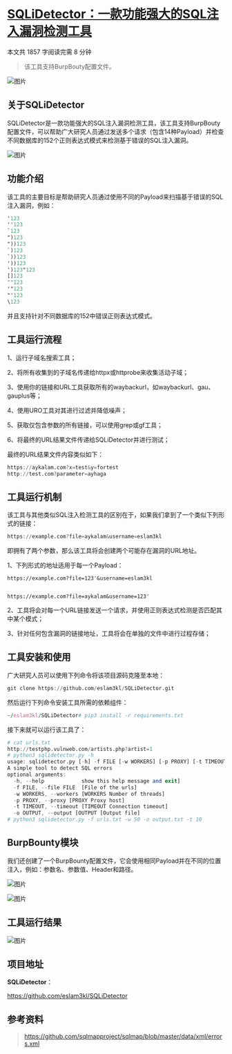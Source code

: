 # [SQLiDetector：一款功能强大的SQL注入漏洞检测工具](https://mp.weixin.qq.com/s/uMnpi_f-5MfxNwj7uIZZng)

本文共 1857 字阅读完需 8 分钟

> 该工具支持BurpBouty配置文件。

![图片](https://mmbiz.qpic.cn/mmbiz_jpg/qq5rfBadR3ibQXnnWM9sE3TCmAH9tTFrrFBCgb19I8rggpQia1BiaMSmKRkSiar8eaLR1icb17ITMlaFGarCAsFHoqQ/640?wx_fmt=jpeg) 



## **关于SQLiDetector**

SQLiDetector是一款功能强大的SQL注入漏洞检测工具，该工具支持BurpBouty配置文件，可以帮助广大研究人员通过发送多个请求（包含14种Payload）并检查不同数据库的152个正则表达式模式来检测基于错误的SQL注入漏洞。

![图片](https://mmbiz.qpic.cn/mmbiz_jpg/qq5rfBadR3ibQXnnWM9sE3TCmAH9tTFrrFtsq88VXjMHRic7HvmGv1Jfvz9GX7nHKoYrnszUaBR44ITOXrXcFtLA/640?wx_fmt=jpeg) 



## **功能介绍**

该工具的主要目标是帮助研究人员通过使用不同的Payload来扫描基于错误的SQL注入漏洞，例如：

```scilab
'123
''123
`123
")123
"))123
`)123
`))123
'))123
')123"123
[]123
""123
'"123
"'123
\123
```

并且支持针对不同数据库的152中错误正则表达式模式。



## **工具运行流程**

1、运行子域名搜索工具；

2、将所有收集到的子域名传递给httpx或httprobe来收集活动子域；

3、使用你的链接和URL工具获取所有的waybackurl，如waybackurl、gau、gauplus等；

4、使用URO工具对其进行过滤并降低噪声；

5、获取仅包含参数的所有链接，可以使用grep或gf工具；

6、将最终的URL结果文件传递给SQLiDetector并进行测试；

最终的URL结果文件内容类似如下：

```awk
https://aykalam.com?x=test&y=fortest
http://test.com?parameter=ayhaga

```



## **工具运行机制**

该工具与其他类似SQL注入检测工具的区别在于，如果我们拿到了一个类似下列形式的链接：

```awk
https://example.com?file=aykalam&username=eslam3kl

```

即拥有了两个参数，那么该工具将会创建两个可能存在漏洞的URL地址。

1、下列形式的地址适用于每一个Payload：

```dts
https://example.com?file=123'&username=eslam3kl


https://example.com?file=aykalam&username=123'
```

2、工具将会对每一个URL链接发送一个请求，并使用正则表达式检测是否匹配其中某个模式；

3、针对任何包含漏洞的链接地址，工具将会在单独的文件中进行过程存储；



## **工具安装和使用**

广大研究人员可以使用下列命令将该项目源码克隆至本地：

```awk
git clone https://github.com/eslam3kl/SQLiDetector.git

```

然后运行下列命令安装工具所需的依赖组件：

```awk
~/eslam3kl/SQLiDetector# pip3 install -r requirements.txt

```

接下来就可以运行该工具了：

```awk
# cat urls.txt
http://testphp.vulnweb.com/artists.php?artist=1
# python3 sqlidetector.py -h
usage: sqlidetector.py [-h] -f FILE [-w WORKERS] [-p PROXY] [-t TIMEOUT] [-o OUTPUT]
A simple tool to detect SQL errors
optional arguments:
  -h, --help            show this help message and exit]
  -f FILE, --file FILE  [File of the urls]
  -w WORKERS, --workers [WORKERS Number of threads]
  -p PROXY, --proxy [PROXY Proxy host]
  -t TIMEOUT, --timeout [TIMEOUT Connection timeout]
  -o OUTPUT, --output [OUTPUT [Output file]
# python3 sqlidetector.py -f urls.txt -w 50 -o output.txt -t 10
```



## **BurpBounty模块**

我们还创建了一个BurpBounty配置文件，它会使用相同Payload并在不同的位置注入，例如：参数名、参数值、Header和路径。

![图片](https://mmbiz.qpic.cn/mmbiz_jpg/qq5rfBadR3ibQXnnWM9sE3TCmAH9tTFrrANqc9VTEtQibl219Iy0MamtkuVM59CCwOPX32CxlWDCJthKeDcicrSpw/640?wx_fmt=jpeg) 

![图片](https://mmbiz.qpic.cn/mmbiz_jpg/qq5rfBadR3ibQXnnWM9sE3TCmAH9tTFrrr3X1YU9SoMZZibqWiajD42WgX0XH6DhiayzPzIkxLRhgoEibqo4jsibO8wQ/640?wx_fmt=jpeg) 



## **工具运行结果**

![图片](https://mmbiz.qpic.cn/mmbiz_jpg/qq5rfBadR3ibQXnnWM9sE3TCmAH9tTFrrKGClrXp2Z0gqKg2CyX6VMfay8YbdgpLHYYWb9cHHyBFZw03ZH0NAnw/640?wx_fmt=jpeg) 



## **项目地址**

**SQLiDetector**：

https://github.com/eslam3kl/SQLiDetector



## **参考资料**

> https://github.com/sqlmapproject/sqlmap/blob/master/data/xml/errors.xml